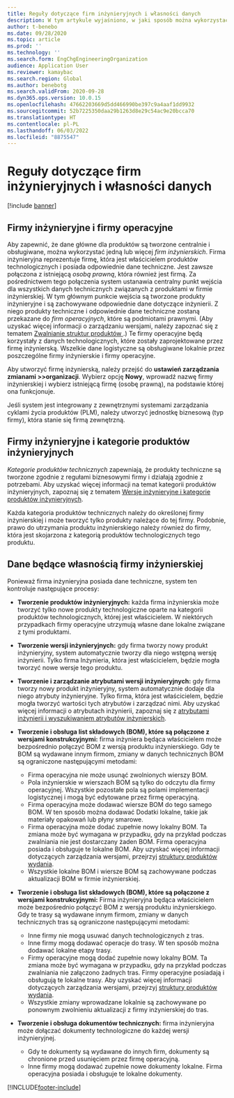 ```yaml
---
title: Reguły dotyczące firm inżynieryjnych i własności danych
description: W tym artykule wyjaśniono, w jaki sposób można wykorzystać jedną lub więcej firm inżynierskich, aby zapewnić, że dane główne dla produktów są tworzone centralnie i obsługiwane. Firma inżynieryjna reprezentuje firmę, która jest właścicielem produktów technologicznych i posiada odpowiednie dane techniczne.
author: t-benebo
ms.date: 09/28/2020
ms.topic: article
ms.prod: ''
ms.technology: ''
ms.search.form: EngChgEngineeringOrganization
audience: Application User
ms.reviewer: kamaybac
ms.search.region: Global
ms.author: benebotg
ms.search.validFrom: 2020-09-28
ms.dyn365.ops.version: 10.0.15
ms.openlocfilehash: 47662203669d5dd466990be397c9a4aaf1dd9932
ms.sourcegitcommit: 52b7225350daa29b1263d8e29c54ac9e20bcca70
ms.translationtype: HT
ms.contentlocale: pl-PL
ms.lasthandoff: 06/03/2022
ms.locfileid: "8875547"
---
```

# <a name="engineering-companies-and-data-ownership-rules"></a>Reguły dotyczące firm inżynieryjnych i własności danych

[!include [banner](../includes/banner.md)]

## <a name="engineering-companies-and-operational-companies"></a>Firmy inżynieryjne i firmy operacyjne

Aby zapewnić, że dane główne dla produktów są tworzone centralnie i obsługiwane, można wykorzystać jedną lub więcej *firm inżynierskich*. Firma inżynieryjna reprezentuje firmę, która jest właścicielem produktów technologicznych i posiada odpowiednie dane techniczne. Jest zawsze połączona z istniejącą *osobą prawną*, która również jest firmą. Za pośrednictwem tego połączenia system ustanawia centralny punkt wejścia dla wszystkich danych technicznych związanych z produktami w firmie inżynierskiej. W tym głównym punkcie wejścia są tworzone produkty inżynieryjne i są zachowywane odpowiednie dane dotyczące inżynierii. Z niego produkty techniczne i odpowiednie dane techniczne zostaną przekazane do *firm operacyjnych*, które są podmiotami prawnymi. (Aby uzyskać więcej informacji o zarządzaniu wersjami, należy zapoznać się z tematem [Zwalnianie struktur produktów ](release-product-structure.md).) Te firmy operacyjne będą korzystały z danych technologicznych, które zostały zaprojektowane przez firmę inżynierską. Wszelkie dane logistyczne są obsługiwane lokalnie przez poszczególne firmy inżynierskie i firmy operacyjne.

Aby utworzyć firmę inżynierską, należy przejść do **ustawień zarządzania zmianami \>\>organizacji**. Wybierz opcję **Nowy**, wprowadź nazwę firmy inżynierskiej i wybierz istniejącą firmę (osobę prawną), na podstawie której ona funkcjonuje.

Jeśli system jest integrowany z zewnętrznymi systemami zarządzania cyklami życia produktów (PLM), należy utworzyć jednostkę biznesową (typ firmy), która stanie się firmą zewnętrzną.

## <a name="engineering-product-categories-and-engineering-companies"></a>Firmy inżynieryjne i kategorie produktów inżynieryjnych

*Kategorie produktów technicznych* zapewniają, że produkty techniczne są tworzone zgodnie z regułami biznesowymi firmy i działają zgodnie z potrzebami. Aby uzyskać więcej informacji na temat kategorii produktów inżynieryjnych, zapoznaj się z tematem [Wersje inżynieryjne i kategorie produktów inżynieryjnych](engineering-versions-product-category.md).

Każda kategoria produktów technicznych należy do określonej firmy inżynierskiej i może tworzyć tylko produkty należące do tej firmy. Podobnie, prawo do utrzymania produktu inżynierskiego należy również do firmy, która jest skojarzona z kategorią produktów technologicznych tego produktu.

## <a name="data-that-is-owned-by-the-engineering-company"></a>Dane będące własnością firmy inżynierskiej

Ponieważ firma inżynieryjna posiada dane techniczne, system ten kontroluje następujące procesy:

- **Tworzenie produktów inżynieryjnych:** każda firma inżynierskia może tworzyć tylko nowe produkty technologiczne oparte na kategorii produktów technologicznych, której jest właścicielem. W niektórych przypadkach firmy operacyjne utrzymują własne dane lokalne związane z tymi produktami.
- **Tworzenie wersji inżynieryjnych:** gdy firma tworzy nowy produkt inżynieryjny, system automatycznie tworzy dla niego wstępną wersję inżynierii. Tylko firma Inżynieria, która jest właścicielem, będzie mogła tworzyć nowe wersje tego produktu.
- **Tworzenie i zarządzanie atrybutami wersji inżynieryjnych:** gdy firma tworzy nowy produkt inżynieryjny, system automatycznie dodaje dla niego atrybuty inżynieryjne. Tylko firma, która jest właścicielem, będzie mogła tworzyć wartości tych atrybutów i zarządzać nimi. Aby uzyskać więcej informacji o atrybutach inżynierii, zapoznaj się z [atrybutami inżynierii i wyszukiwaniem atrybutów inżynierskich](engineering-attributes-and-search.md).
- **Tworzenie i obsługa list składowych (BOM), które są połączone z wersjami konstrukcyjnymi:** firma inżyniera będąca właścicielem może bezpośrednio połączyć BOM z wersją produktu inżynierskiego. Gdy te BOM są wydawane innym firmom, zmiany w danych technicznych BOM są ograniczone następującymi metodami:

    - Firma operacyjna nie może usunąć zwolnionych wierszy BOM.
    - Pola inżynierskie w wierszach BOM są tylko do odczytu dla firmy operacyjnej. Wszystkie pozostałe pola są polami implementacji logistycznej i mogą być edytowane przez firmę operacyjną.
    - Firma operacyjna może dodawać wiersze BOM do tego samego BOM. W ten sposób można dodawać Dodatki lokalne, takie jak materiały opakowań lub płyny smarowe.
    - Firma operacyjna może dodać zupełnie nowy lokalny BOM. Ta zmiana może być wymagana w przypadku, gdy na przykład podczas zwalniania nie jest dostarczany żaden BOM. Firma operacyjna posiada i obsługuje te lokalne BOM. Aby uzyskać więcej informacji dotyczących zarządzania wersjami, przejrzyj [struktury produktów wydania](release-product-structure.md).
    - Wszystkie lokalne BOM i wiersze BOM są zachowywane podczas aktualizacji BOM w firmie inżynierskiej.

- **Tworzenie i obsługa list składowych (BOM), które są połączone z wersjami konstrukcyjnymi:** Firma inżynieryjna będąca właścicielem może bezpośrednio połączyć BOM z wersją produktu inżynierskiego. Gdy te trasy są wydawane innym firmom, zmiany w danych technicznych tras są ograniczone następującymi metodami:

    - Inne firmy nie mogą usuwać danych technologicznych z tras.
    - Inne firmy mogą dodawać operacje do trasy. W ten sposób można dodawać lokalne etapy trasy.
    - Firmy operacyjne mogą dodać zupełnie nowy lokalny BOM. Ta zmiana może być wymagana w przypadku, gdy na przykład podczas zwalniania nie załączono żadnych tras. Firmy operacyjne posiadają i obsługują te lokalne trasy. Aby uzyskać więcej informacji dotyczących zarządzania wersjami, przejrzyj [struktury produktów wydania](release-product-structure.md).
    - Wszystkie zmiany wprowadzane lokalnie są zachowywane po ponownym zwolnieniu aktualizacji z firmy inżynierskiej do tras.

- **Tworzenie i obsługa dokumentów technicznych:** firma inżynieryjna może dołączać dokumenty technologiczne do każdej wersji inżynieryjnej.

    - Gdy te dokumenty są wydawane do innych firm, dokumenty są chronione przed usunięciem przez firmę operacyjną.
    - Inne firmy mogą dodawać zupełnie nowe dokumenty lokalne. Firma operacyjna posiada i obsługuje te lokalne dokumenty.


[!INCLUDE[footer-include](../../includes/footer-banner.md)]